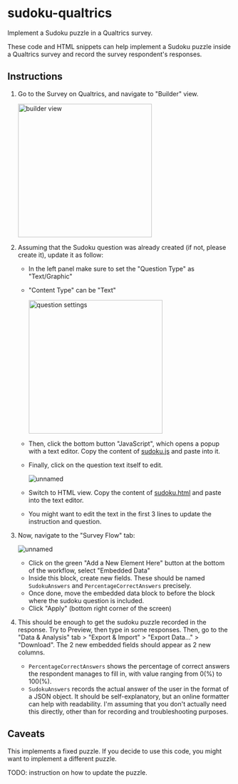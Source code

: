 # sudoku-qualtrics
Implement a Sudoku puzzle in a Qualtrics survey.

These code and HTML snippets can help implement a Sudoku puzzle inside a Qualtrics survey and record the survey respondent's responses.

## Instructions

1.  Go to the Survey on Qualtrics, and navigate to "Builder" view.

    <img src="https://github.com/hongha912/sudoku-qualtrics/assets/67204151/e79c3ee6-9eb9-4331-ac90-98706dfd4461" alt="builder view" width="300"/>

3.  Assuming that the Sudoku question was already created (if not, please create it), update it as follow:

    - In the left panel make sure to set the "Question Type" as "Text/Graphic"
    - "Content Type" can be "Text"

      <img src="https://github.com/hongha912/sudoku-qualtrics/assets/67204151/0568ff73-8a76-45cf-83e4-b5e3eae39317" alt="question settings" width="300"/>
      
    - Then, click the bottom button "JavaScript", which opens a popup with a text editor. Copy the content of [sudoku.js](./sudoku.js) and paste into it.
    - Finally, click on the question text itself to edit.
  
       ![unnamed](https://github.com/hongha912/sudoku-qualtrics/assets/67204151/3500ad35-6f65-46a9-9c00-7af23d50a15e)

    - Switch to HTML view. Copy the content of [sudoku.html](./sudoku.html) and paste into the text editor.
    - You might want to edit the text in the first 3 lines to update the instruction and question.

4.  Now, navigate to the "Survey Flow" tab:

      ![unnamed](https://github.com/hongha912/sudoku-qualtrics/assets/67204151/ad5493c8-dc14-4be8-968c-6af32eb7960d)
    
    - Click on the green "Add a New Element Here" button at the bottom of the workflow, select "Embedded Data"
    - Inside this block, create new fields. These should be named `SudokuAnswers` and `PercentageCorrectAnswers` precisely.
    - Once done, move the embedded data block to before the block where the sudoku question is included.
    - Click "Apply" (bottom right corner of the screen)

6.  This should be enough to get the sudoku puzzle recorded in the response. Try to Preview, then type in some responses. Then, go to the "Data & Analysis" tab > "Export & Import" > "Export Data..." > "Download". The 2 new embedded fields should appear as 2 new columns.
    - `PercentageCorrectAnswers` shows the percentage of correct answers the respondent manages to fill in, with value ranging from 0(%) to 100(%).
    - `SudokuAnswers` records the actual answer of the user in the format of a JSON object. It should be self-explanatory, but an online formatter can help with readability. I'm assuming that you don't actually need this directly, other than for recording and troubleshooting purposes.

## Caveats

This implements a fixed puzzle. If you decide to use this code, you might want to implement a different puzzle.

TODO: instruction on how to update the puzzle.
